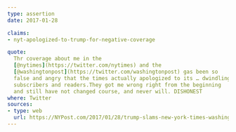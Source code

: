 ```yaml
---
type: assertion
date: 2017-01-28

claims:
- nyt-apologized-to-trump-for-negative-coverage

quote:
  Thr coverage about me in the
  [@nytimes](https://twitter.com/nytimes) and the
  [@washingtonpost](https://twitter.com/washingtonpost) gas been so
  false and angry that the times actually apologized to its … dwindling
  subscribers and readers.They got me wrong right from the beginning
  and still have not changed course, and never will. DISHONEST
where: Twitter
sources:
- type: web
  url: https://NYPost.com/2017/01/28/trump-slams-new-york-times-washington-post-in-tweets/
---
```

